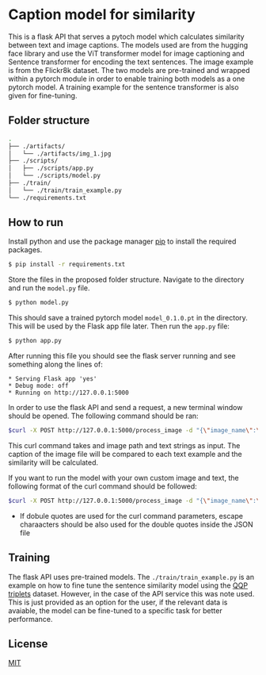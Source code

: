# Caption model for similarity

This is a flask API that serves a pytoch model which calculates similarity between text and image captions.
The models used are from the hugging face library and use the ViT transformer model for image captioning and Sentence transformer 
for encoding the text sentences.
The image example is from the Flickr8k dataset.
The two models are pre-trained and wrapped within a pytorch module in order to enable training both models as a one pytorch model.
A training example for the sentence transformer is also given for fine-tuning.

## Folder structure

```bash
.
├── ./artifacts/
│   └── ./artifacts/img_1.jpg
├── ./scripts/
│   ├── ./scripts/app.py
│   └── ./scripts/model.py
├── ./train/
│   └── ./train/train_example.py
└── ./requirements.txt
```

## How to run

Install python and use the package manager [pip](https://pip.pypa.io/en/stable/) to install the required packages.

```bash
$ pip install -r requirements.txt
```
Store the files in the proposed folder structure.
Navigate to the directory and run the ```model.py``` file.

```bash
$ python model.py
```
This should save a trained pytorch model ```model_0.1.0.pt``` in the directory. This will be used by the Flask app file later.
Then run the ```app.py``` file:

```bash
$ python app.py
```
After running this file you should see the flask server running
and see something along the lines of:
```
* Serving Flask app 'yes'
* Debug mode: off
* Running on http://127.0.0.1:5000
```
In order to use the flask API and send a request, a new terminal window should be opened.
The following command should be ran:

```bash
$curl -X POST http://127.0.0.1:5000/process_image -d "{\"image_name\":\"img_1.jpg\",\"text\":\"Car driving outside,A girl playing tennis,The dog running\"}" -H "Content-Type: application/json"
```

This curl command takes and image path and text strings as input.
The caption of the image file will be compared to each text example and the similarity will be calculated.

If you want to run the model with your own custom image and text, the following format of the curl command should be followed:

```bash
$curl -X POST http://127.0.0.1:5000/process_image -d "{\"image_name\":\"<path_to_image_file>\",\"text\":\"<Example text 1>,<Example text 2>,<Example text 3>\"}" -H "Content-Type: application/json"
```

* If dobule quotes are used for the curl command parameters, escape charaacters should be also used for the double quotes inside the JSON file


## Training

The flask API uses pre-trained models. The ```./train/train_example.py``` is an example on how to fine tune the sentence similarity model using the [QQP triplets](https://huggingface.co/datasets/embedding-data/QQP_triplets) dataset. However, in the case of the API service this was note used. This is just provided as an option for the user, if the relevant data is avaiable, the model can be fine-tuned to a specific task for better performance.


## License

[MIT](https://choosealicense.com/licenses/mit/)
